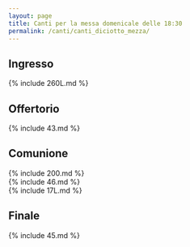 ```yaml
---
layout: page
title: Canti per la messa domenicale delle 18:30
permalink: /canti/canti_diciotto_mezza/
---
```


## Ingresso
{% include 260L.md %}

## Offertorio
{% include 43.md %}

## Comunione
{% include 200.md %}   
{% include 46.md %}  
{% include 17L.md %}  

## Finale
{% include 45.md %}
